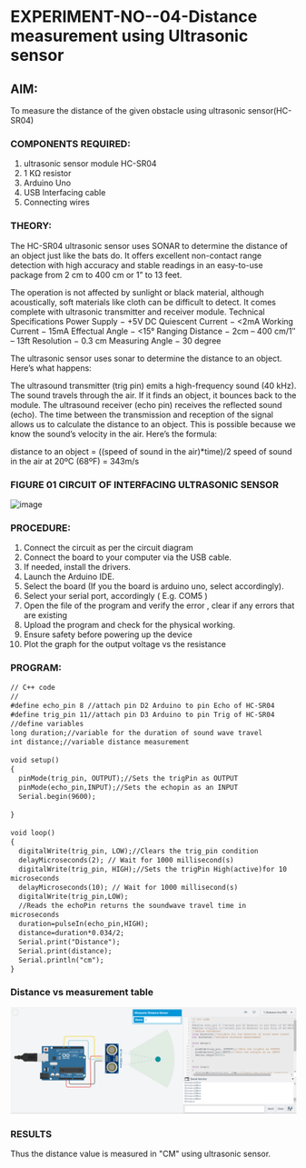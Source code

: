 # EXPERIMENT-NO--04-Distance measurement using Ultrasonic sensor

## AIM: 
To measure the distance of the given obstacle using ultrasonic sensor(HC-SR04)
 
### COMPONENTS REQUIRED:
1.	ultrasonic sensor module HC-SR04
2.	1 KΩ resistor 
3.	Arduino Uno 
4.	USB Interfacing cable 
5.	Connecting wires 


### THEORY: 
The HC-SR04 ultrasonic sensor uses SONAR to determine the distance of an object just like the bats do. It offers excellent non-contact range detection with high accuracy and stable readings in an easy-to-use package from 2 cm to 400 cm or 1” to 13 feet.

The operation is not affected by sunlight or black material, although acoustically, soft materials like cloth can be difficult to detect. It comes complete with ultrasonic transmitter and receiver module.
Technical Specifications
Power Supply − +5V DC
Quiescent Current − <2mA
Working Current − 15mA
Effectual Angle − <15°
Ranging Distance − 2cm – 400 cm/1″ – 13ft
Resolution − 0.3 cm
Measuring Angle − 30 degree

The ultrasonic sensor uses sonar to determine the distance to an object. Here’s what happens:

The ultrasound transmitter (trig pin) emits a high-frequency sound (40 kHz).
The sound travels through the air. If it finds an object, it bounces back to the module.
The ultrasound receiver (echo pin) receives the reflected sound (echo).
The time between the transmission and reception of the signal allows us to calculate the distance to an object. This is possible because we know the sound’s velocity in the air. Here’s the formula:

distance to an object = ((speed of sound in the air)*time)/2
speed of sound in the air at 20ºC (68ºF) = 343m/s

### FIGURE 01 CIRCUIT OF INTERFACING ULTRASONIC SENSOR 


![image](https://user-images.githubusercontent.com/36288975/166430594-5adb4ca9-5a42-4781-a7e6-7236b3766a85.png)



### PROCEDURE:
1.	Connect the circuit as per the circuit diagram 
2.	Connect the board to your computer via the USB cable.
3.	If needed, install the drivers.
4.	Launch the Arduino IDE.
5.	Select the board (If you the board is arduino uno, select accordingly).
6.	Select your serial port, accordingly ( E.g. COM5 )
7.	Open the file of the program  and verify the error , clear if any errors that are existing 
8.	Upload the program and check for the physical working. 
9.	Ensure safety before powering up the device 
10.	Plot the graph for the output voltage vs the resistance 


### PROGRAM:
```
// C++ code
//
#define echo_pin 8 //attach pin D2 Arduino to pin Echo of HC-SR04
#define trig_pin 11//attach pin D3 Arduino to pin Trig of HC-SR04
//define variables
long duration;//variable for the duration of sound wave travel
int distance;//variable distance measurement

void setup()
{
  pinMode(trig_pin, OUTPUT);//Sets the trigPin as OUTPUT
  pinMode(echo_pin,INPUT);//Sets the echopin as an INPUT
  Serial.begin(9600);
  
}

void loop()
{
  digitalWrite(trig_pin, LOW);//Clears the trig_pin condition
  delayMicroseconds(2); // Wait for 1000 millisecond(s)
  digitalWrite(trig_pin, HIGH);//Sets the trigPin High(active)for 10 microseconds
  delayMicroseconds(10); // Wait for 1000 millisecond(s)
  digitalWrite(trig_pin,LOW);
  //Reads the echoPin returns the soundwave travel time in microseconds
  duration=pulseIn(echo_pin,HIGH);
  distance=duration*0.034/2;
  Serial.print("Distance");
  Serial.print(distance);
  Serial.println("cm");
}
```

### Distance vs measurement table 


![ultrasonic sensor](ult_sen.png)





### RESULTS


Thus the distance value is measured in "CM" using ultrasonic sensor.
 
